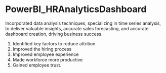 # PowerBI_HRAnalyticsDashboard
Incorporated data analysis techniques, specializing in time series analysis, to deliver valuable insights, accurate sales forecasting, and accurate dashboard creation, driving business success.
1.	Identified key factors to reduce attrition
2.	Improved the hiring process 
3.	Improved employee experience
4.	Made workforce more productive 
5.	Gained employee trust.
